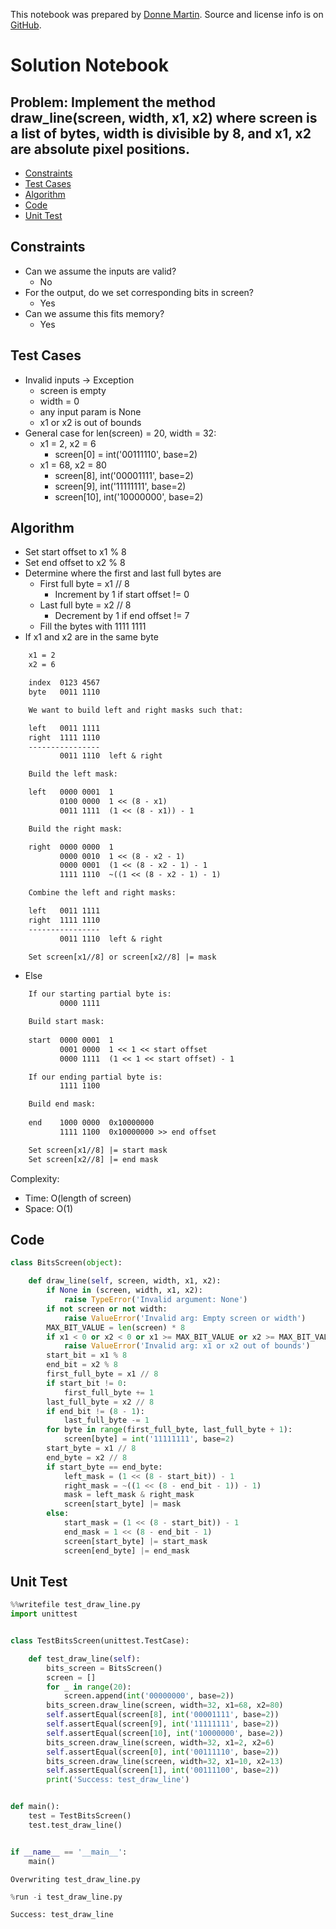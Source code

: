 This notebook was prepared by [Donne Martin](https://github.com/donnemartin). Source and license info is on [GitHub](https://github.com/donnemartin/interactive-coding-challenges).

# Solution Notebook

## Problem: Implement the method draw_line(screen, width, x1, x2) where screen is a list of bytes, width is divisible by 8, and x1, x2 are absolute pixel positions.

- [Constraints](#Constraints)
- [Test Cases](#Test-Cases)
- [Algorithm](#Algorithm)
- [Code](#Code)
- [Unit Test](#Unit-Test)

## Constraints

- Can we assume the inputs are valid?
  - No
- For the output, do we set corresponding bits in screen?
  - Yes
- Can we assume this fits memory?
  - Yes

## Test Cases

- Invalid inputs -> Exception
  - screen is empty
  - width = 0
  - any input param is None
  - x1 or x2 is out of bounds
- General case for len(screen) = 20, width = 32:
  - x1 = 2, x2 = 6
    - screen[0] = int('00111110', base=2)
  - x1 = 68, x2 = 80
    - screen[8], int('00001111', base=2)
    - screen[9], int('11111111', base=2)
    - screen[10], int('10000000', base=2)

## Algorithm

- Set start offset to x1 % 8
- Set end offset to x2 % 8
- Determine where the first and last full bytes are
  - First full byte = x1 // 8
    - Increment by 1 if start offset != 0
  - Last full byte = x2 // 8
    - Decrement by 1 if end offset != 7
  - Fill the bytes with 1111 1111
- If x1 and x2 are in the same byte

```txt
    x1 = 2
    x2 = 6

    index  0123 4567
    byte   0011 1110

    We want to build left and right masks such that:

    left   0011 1111
    right  1111 1110
    ----------------
           0011 1110  left & right

    Build the left mask:

    left   0000 0001  1
           0100 0000  1 << (8 - x1)
           0011 1111  (1 << (8 - x1)) - 1

    Build the right mask:

    right  0000 0000  1
           0000 0010  1 << (8 - x2 - 1)
           0000 0001  (1 << (8 - x2 - 1) - 1
           1111 1110  ~((1 << (8 - x2 - 1) - 1)

    Combine the left and right masks:

    left   0011 1111
    right  1111 1110
    ----------------
           0011 1110  left & right

    Set screen[x1//8] or screen[x2//8] |= mask
```

- Else
```txt
    If our starting partial byte is:
           0000 1111

    Build start mask:
    
    start  0000 0001  1
           0001 0000  1 << 1 << start offset
           0000 1111  (1 << 1 << start offset) - 1

    If our ending partial byte is:
           1111 1100

    Build end mask:
    
    end    1000 0000  0x10000000
           1111 1100  0x10000000 >> end offset

    Set screen[x1//8] |= start mask
    Set screen[x2//8] |= end mask
```

Complexity:

- Time: O(length of screen)
- Space: O(1)

## Code

```python
class BitsScreen(object):

    def draw_line(self, screen, width, x1, x2):
        if None in (screen, width, x1, x2):
            raise TypeError('Invalid argument: None')
        if not screen or not width:
            raise ValueError('Invalid arg: Empty screen or width')
        MAX_BIT_VALUE = len(screen) * 8
        if x1 < 0 or x2 < 0 or x1 >= MAX_BIT_VALUE or x2 >= MAX_BIT_VALUE:
            raise ValueError('Invalid arg: x1 or x2 out of bounds')
        start_bit = x1 % 8
        end_bit = x2 % 8
        first_full_byte = x1 // 8
        if start_bit != 0:
            first_full_byte += 1
        last_full_byte = x2 // 8
        if end_bit != (8 - 1):
            last_full_byte -= 1
        for byte in range(first_full_byte, last_full_byte + 1):
            screen[byte] = int('11111111', base=2)
        start_byte = x1 // 8
        end_byte = x2 // 8
        if start_byte == end_byte:
            left_mask = (1 << (8 - start_bit)) - 1
            right_mask = ~((1 << (8 - end_bit - 1)) - 1)
            mask = left_mask & right_mask
            screen[start_byte] |= mask
        else:
            start_mask = (1 << (8 - start_bit)) - 1
            end_mask = 1 << (8 - end_bit - 1)
            screen[start_byte] |= start_mask
            screen[end_byte] |= end_mask
```

## Unit Test

```python
%%writefile test_draw_line.py
import unittest


class TestBitsScreen(unittest.TestCase):

    def test_draw_line(self):
        bits_screen = BitsScreen()
        screen = []
        for _ in range(20):
            screen.append(int('00000000', base=2))
        bits_screen.draw_line(screen, width=32, x1=68, x2=80)
        self.assertEqual(screen[8], int('00001111', base=2))
        self.assertEqual(screen[9], int('11111111', base=2))
        self.assertEqual(screen[10], int('10000000', base=2))
        bits_screen.draw_line(screen, width=32, x1=2, x2=6)
        self.assertEqual(screen[0], int('00111110', base=2))
        bits_screen.draw_line(screen, width=32, x1=10, x2=13)
        self.assertEqual(screen[1], int('00111100', base=2))
        print('Success: test_draw_line')


def main():
    test = TestBitsScreen()
    test.test_draw_line()


if __name__ == '__main__':
    main()
```

    Overwriting test_draw_line.py

```python
%run -i test_draw_line.py
```

    Success: test_draw_line
